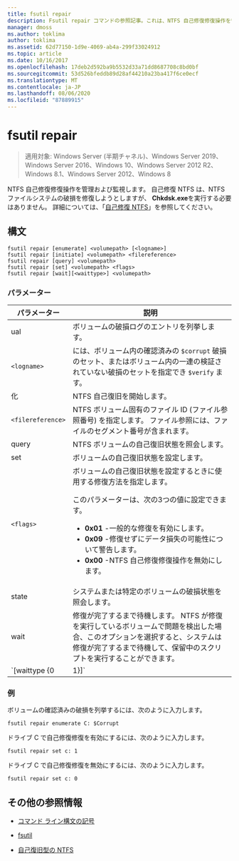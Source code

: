 ```yaml
---
title: fsutil repair
description: Fsutil repair コマンドの参照記事。これは、NTFS 自己修復修復操作を管理および監視します。
manager: dmoss
ms.author: toklima
author: toklima
ms.assetid: 62d77150-1d9e-4069-ab4a-299f33024912
ms.topic: article
ms.date: 10/16/2017
ms.openlocfilehash: 17deb2d592ba9b5532d33a71dd8687708c8bd0bf
ms.sourcegitcommit: 53d526bfeddb89d28af44210a23ba417f6ce0ecf
ms.translationtype: MT
ms.contentlocale: ja-JP
ms.lasthandoff: 08/06/2020
ms.locfileid: "87889915"
---
```

# <a name="fsutil-repair"></a>fsutil repair

> 適用対象: Windows Server (半期チャネル)、Windows Server 2019、Windows Server 2016、Windows 10、Windows Server 2012 R2、Windows 8.1、Windows Server 2012、Windows 8

NTFS 自己修復修復操作を管理および監視します。 自己修復 NTFS は、NTFS ファイルシステムの破損を修復しようとしますが、 **Chkdsk.exe**を実行する必要はありません。 詳細については、「[自己修復 NTFS](/previous-versions/windows/it-pro/windows-server-2008-r2-and-2008/cc771388(v=ws.10))」を参照してください。

## <a name="syntax"></a>構文

```
fsutil repair [enumerate] <volumepath> [<logname>]
fsutil repair [initiate] <volumepath> <filereference>
fsutil repair [query] <volumepath>
fsutil repair [set] <volumepath> <flags>
fsutil repair [wait][<waittype>] <volumepath>

```

### <a name="parameters"></a>パラメーター

| パラメーター | 説明 |
| --------- | ----------- |
| ual | ボリュームの破損ログのエントリを列挙します。 |
| `<logname>` | には、ボリューム内の確認済みの `$corrupt` 破損のセット、またはボリューム内の一連の検証されていない破損のセットを指定でき `$verify` ます。 |
| 化 | NTFS 自己復旧を開始します。 |
| `<filereference>` | NTFS ボリューム固有のファイル ID (ファイル参照番号) を指定します。 ファイル参照には、ファイルのセグメント番号が含まれます。 |
| query | NTFS ボリュームの自己復旧状態を照会します。 |
| set | ボリュームの自己復旧状態を設定します。 |
| `<flags>` | ボリュームの自己復旧状態を設定するときに使用する修復方法を指定します。<p>このパラメーターは、次の3つの値に設定できます。<ul><li>**0x01** -一般的な修復を有効にします。</li><li>**0x09** -修復せずにデータ損失の可能性について警告します。</li><li>**0x00** -NTFS 自己修復修復操作を無効にします。</li></ul> |
| state | システムまたは特定のボリュームの破損状態を照会します。 |
| wait | 修復が完了するまで待機します。 NTFS が修復を実行しているボリュームで問題を検出した場合、このオプションを選択すると、システムは修復が完了するまで待機して、保留中のスクリプトを実行することができます。 |
| `[waittype {0|1}]` | 現在の修復が完了するまで待機するか、すべての修復が完了するまで待機するかを指定します。 *Waittype*パラメーターには、次の値を設定できます。<ul><li>**0** -すべての修復が完了するまで待機します。 (既定値)</li><li>**1** -現在の修復が完了するまで待機します。</li></ul> |

### <a name="examples"></a>例

ボリュームの確認済みの破損を列挙するには、次のように入力します。

```
fsutil repair enumerate C: $Corrupt
```

ドライブ C で自己修復修復を有効にするには、次のように入力します。

```
fsutil repair set c: 1
```

ドライブ C で自己修復修復を無効にするには、次のように入力します。

```
fsutil repair set c: 0
```

## <a name="additional-references"></a>その他の参照情報

- [コマンド ライン構文の記号](command-line-syntax-key.md)

- [fsutil](fsutil.md)

- [自己復旧型の NTFS](/previous-versions/windows/it-pro/windows-server-2008-r2-and-2008/cc771388(v=ws.10))
